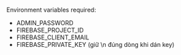 Environment variables required:

- ADMIN_PASSWORD
- FIREBASE_PROJECT_ID
- FIREBASE_CLIENT_EMAIL
- FIREBASE_PRIVATE_KEY (giữ \n đúng dòng khi dán key)



